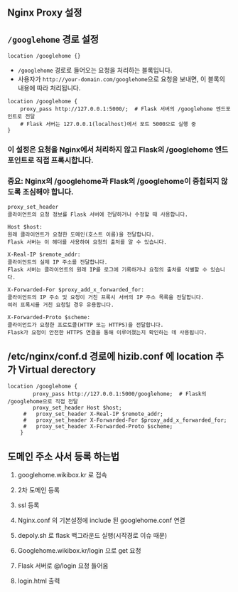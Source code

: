 ## Nginx Proxy 설정

## `/googlehome` 경로 설정
`location /googlehome {}`  
- `/googlehome` 경로로 들어오는 요청을 처리하는 블록입니다.  
- 사용자가 `http://your-domain.com/googlehome`으로 요청을 보내면, 이 블록의 내용에 따라 처리됩니다.

```nginx
location /googlehome {
    proxy_pass http://127.0.0.1:5000/;  # Flask 서버의 /googlehome 엔드포인트로 전달
    # Flask 서버는 127.0.0.1(localhost)에서 포트 5000으로 실행 중
}
```

### 이 설정은 요청을 Nginx에서 처리하지 않고 Flask의 /googlehome 엔드포인트로 직접 프록시합니다.
### 중요: Nginx의 /googlehome과 Flask의 /googlehome이 중첩되지 않도록 조심해야 합니다.

```
proxy_set_header
클라이언트의 요청 정보를 Flask 서버에 전달하거나 수정할 때 사용합니다.

Host $host:
원래 클라이언트가 요청한 도메인(호스트 이름)을 전달합니다.
Flask 서버는 이 헤더를 사용하여 요청의 출처를 알 수 있습니다.

X-Real-IP $remote_addr:
클라이언트의 실제 IP 주소를 전달합니다.
Flask 서버는 클라이언트의 원래 IP를 로그에 기록하거나 요청의 출처를 식별할 수 있습니다.

X-Forwarded-For $proxy_add_x_forwarded_for:
클라이언트의 IP 주소 및 요청이 거친 프록시 서버의 IP 주소 목록을 전달합니다.
여러 프록시를 거친 요청일 경우 유용합니다.

X-Forwarded-Proto $scheme:
클라이언트가 요청한 프로토콜(HTTP 또는 HTTPS)을 전달합니다.
Flask가 요청이 안전한 HTTPS 연결을 통해 이루어졌는지 확인하는 데 사용됩니다.
```


## /etc/nginx/conf.d 경로에 hizib.conf 에 location 추가 Virtual derectory

```nginx
location /googlehome {
        proxy_pass http://127.0.0.1:5000/googlehome;  # Flask의 /googlehome으로 직접 전달
        proxy_set_header Host $host;
     #   proxy_set_header X-Real-IP $remote_addr;
     #   proxy_set_header X-Forwarded-For $proxy_add_x_forwarded_for;
     #   proxy_set_header X-Forwarded-Proto $scheme;
    }
```

## 도메인 주소 사서 등록 하는법

1. googlehome.wikibox.kr 로 접속

2. 2차 도메인 등록

3. ssl 등록

4. Nginx.conf 의 기본설정에 include 된 googlehome.conf 연결

5. depoly.sh 로 flask 백그라운드 실행(시작경로 이슈 때문)

6. Googlehome.wikibox.kr/login 으로 get 요청

7. Flask 서버로 @/login 요청 들어옴

8. login.html 출력 
